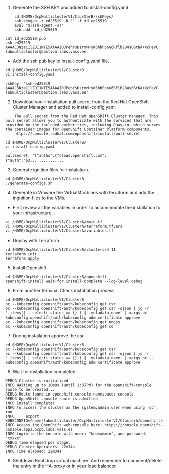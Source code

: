 1. Generate the SSH KEY  and added to install-config.yaml

```
    cd $HOME/OcpMulticlusterV1/ClusterB/sshKeys/
    ssh-keygen -t ed25519 -N '' -f id_ed25519
    eval "$(ssh-agent -s)"
    ssh-add  id_ed25519
```

```
cat id_ed25519.pub 
ssh-ed25519 AAAAC3NzaC1lZDI1NTE5AAAAIOJPehYsDsrmM+yK6hhPpoG6Rflh284s06tNA+XcPeVC labmulticluster@bastion.labs.vass.es
```

 * Add the ssh pub key to install-config.yaml file.

```
cd $HOME/OcpMulticlusterV1/ClusterB
vi install-config.yaml
```

```
sshKey: 'ssh-ed25519 AAAAC3NzaC1lZDI1NTE5AAAAIOJPehYsDsrmM+yK6hhPpoG6Rflh284s06tNA+XcPeVC labmulticluster@bastion.labs.vass.es'
```

2. Download your installation pull secret from the Red Hat OpenShift Cluster Manager and added to install-config.yaml

```
	The pull secret from the Red Hat OpenShift Cluster Manager. This pull secret allows you to authenticate with the services that are provided by the included authorities, including Quay.io, which serves the container images for OpenShift Container Platform components.
    https://console.redhat.com/openshift/install/pull-secret
```

```
cd $HOME/OcpMulticlusterV1/ClusterB/
vi install-config.yaml
```

```
pullSecret: '{"auths":{"cloud.openshift.com":{"auth":"b3...............
```

3. Generate ignition files for instalation.

```
cd $HOME/OcpMulticlusterV1/ClusterB
./generate-configs.sh 
```

4. Generate in Vmware the VirtualMachines with terraform and add the ingnition files to the VMs.

* First review all the variables in order to accommodate the installation to your infrastructure.

```  
vi /HOME/OcpMulticlusterV1/ClusterA/main.tf
vi /HOME/OcpMulticlusterV1/ClusterA/terraform.tfvars
vi /HOME/OcpMulticlusterV1/ClusterA/variables.tf
```
* Deploy with Terraform.

```
cd $HOME/OcpMulticlusterV1/ClusterB/clusters/4.11
terraform init
terraform apply
```

5. Install Openshift
   
```
cd $HOME/OcpMulticlusterV1/ClusterB/openshift
openshift-install wait-for install-complete --log-level debug
```

6. From another terminal Check installation process

```
cd $HOME/OcpMulticlusterV1/ClusterB
oc --kubeconfig openshift/auth/kubeconfig get csr
oc --kubeconfig openshift/auth/kubeconfig get csr -ojson | jq -r '.items[] | select(.status == {} ) | .metadata.name' | xargs oc --kubeconfig openshift/auth/kubeconfig adm certificate approve
oc --kubeconfig openshift/auth/kubeconfig get nodes
oc --kubeconfig openshift/auth/kubeconfig get co
```

7. During installation approve the csr

```
cd $HOME/OcpMulticlusterV1/ClusterB
oc --kubeconfig openshift/auth/kubeconfig get csr
oc --kubeconfig openshift/auth/kubeconfig get csr -ojson | jq -r '.items[] | select(.status == {} ) | .metadata.name' | xargs oc --kubeconfig openshift/auth/kubeconfig adm certificate approve
```

8.  Wait for installation completed.

```
DEBUG Cluster is initialized                       
INFO Waiting up to 10m0s (until 1:37PM) for the openshift-console route to be created... 
DEBUG Route found in openshift-console namespace: console 
DEBUG OpenShift console route is admitted          
INFO Install complete!                            
INFO To access the cluster as the system:admin user when using 'oc', run 
INFO     export KUBECONFIG=/home/labmulticluster/OcpMulticlusterV1/ClusterA/openshift/auth/kubeconfig 
INFO Access the OpenShift web-console here: https://console-openshift-console.apps.ocpb.labs.vass.es 
INFO Login to the console with user: "kubeadmin", and password: "xxxxx" 
DEBUG Time elapsed per stage:                      
DEBUG Cluster Operators: 22m34s                    
INFO Time elapsed: 22m34s  
```

9. Shutdown Bootstrap virtual machine. And remember to comment/delete the entry in the HA-proxy or in your load balancer